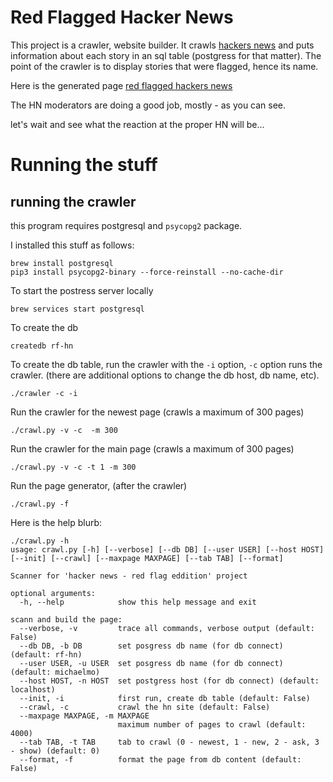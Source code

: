 # Red Flagged Hacker News

This project is a crawler, website builder. It crawls [hackers news](https://news.ycombinator.com/news) and puts information about each story in an sql table (postgress for that matter).
The point of the crawler is to display stories that were flagged, hence its name.

Here is the generated page [red flagged hackers news](https://mosermichael.github.io/flagged-hn/page_1.html)

The HN moderators are doing a good job, mostly - as you can see.

let's wait and see what the reaction at the proper HN will be...
    
# Running the stuff

## running the crawler

this program requires postgresql and  ```psycopg2``` package.

I installed this stuff as follows:

```
brew install postgresql
pip3 install psycopg2-binary --force-reinstall --no-cache-dir
```

To start the postress server locally

```
brew services start postgresql
```

To create the db

```
createdb rf-hn
```

To create the db table, run the crawler with the ```-i``` option, ```-c``` option runs the crawler.
(there are additional options to change the db host, db name, etc).

```
./crawler -c -i
```

Run the crawler for the newest page (crawls a maximum of 300 pages)

```
./crawl.py -v -c  -m 300
``` 

Run the crawler for the main page (crawls a maximum of 300 pages)

```
./crawl.py -v -c -t 1 -m 300
```

Run the page generator, (after the crawler)

```
./crawl.py -f
```

Here is the help blurb:

```
./crawl.py -h
usage: crawl.py [-h] [--verbose] [--db DB] [--user USER] [--host HOST] [--init] [--crawl] [--maxpage MAXPAGE] [--tab TAB] [--format]

Scanner for 'hacker news - red flag eddition' project

optional arguments:
  -h, --help            show this help message and exit

scann and build the page:
  --verbose, -v         trace all commands, verbose output (default: False)
  --db DB, -b DB        set posgress db name (for db connect) (default: rf-hn)
  --user USER, -u USER  set posgress db name (for db connect) (default: michaelmo)
  --host HOST, -n HOST  set postgress host (for db connect) (default: localhost)
  --init, -i            first run, create db table (default: False)
  --crawl, -c           crawl the hn site (default: False)
  --maxpage MAXPAGE, -m MAXPAGE
                        maximum number of pages to crawl (default: 4000)
  --tab TAB, -t TAB     tab to crawl (0 - newest, 1 - new, 2 - ask, 3 - show) (default: 0)
  --format, -f          format the page from db content (default: False)

```


